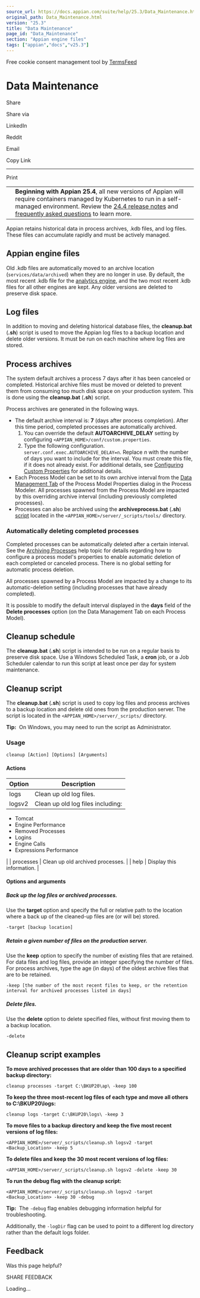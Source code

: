 ```yaml
---
source_url: https://docs.appian.com/suite/help/25.3/Data_Maintenance.html
original_path: Data_Maintenance.html
version: "25.3"
title: "Data Maintenance"
page_id: "Data_Maintenance"
section: "Appian engine files"
tags: ["appian","docs","v25.3"]
---
```



Free cookie consent management tool by [TermsFeed](https://www.termsfeed.com/)

# Data Maintenance

Share

Share via

LinkedIn

Reddit

Email

Copy Link

* * *

Print

<table><tbody><tr><td><i class="fa fa-bullhorn" aria-hidden="true"></i></td><td><b>Beginning with Appian 25.4</b>, all new versions of Appian will require containers managed by Kubernetes to run in a self-managed environment. Review the <a href="https://docs.appian.com/suite/help/24.4/Appian_Release_Notes.html#preparing-for-containerized-self-managed-appian-in-2025">24.4 release notes</a> and <a href="aok-faq.html">frequently asked questions</a> to learn more.</td></tr></tbody></table>

Appian retains historical data in process archives, .kdb files, and log files. These files can accumulate rapidly and must be actively managed.

## Appian engine files

Old .kdb files are automatically moved to an archive location (`services/data/archived`) when they are no longer in use. By default, the most recent .kdb file for the [analytics engine](Enterprise_Architecture_Overview.html#appian-engines), and the two most recent .kdb files for all other engines are kept. Any older versions are deleted to preserve disk space.

## Log files

In addition to moving and deleting historical database files, the **cleanup.bat** (**.sh**) script is used to move the Appian log files to a backup location and delete older versions. It must be run on each machine where log files are stored.

## Process archives

The system default archives a process 7 days after it has been canceled or completed. Historical archive files must be moved or deleted to prevent them from consuming too much disk space on your production system. This is done using the **cleanup.bat** (**.sh**) script.

Process archives are generated in the following ways.

-   The default archive interval is: **7** (days after process completion). After this time period, completed processes are automatically archived.
    1.  You can override the default **AUTOARCHIVE\_DELAY** setting by configuring `<APPIAN_HOME>/conf/custom.properties`.
    2.  Type the following configuration. `server.conf.exec.AUTOARCHIVE_DELAY=n`. Replace _n_ with the number of days you want to include for the interval. You must create this file, if it does not already exist. For additional details, see [Configuring Custom Properties](Custom_Configurations.html#custom-properties) for additional details.
-   Each Process Model can be set to its own archive interval from the [Data Management Tab](process-model-object.html#data-management-tab) of the Process Model Properties dialog in the Process Modeler. All processes spawned from the Process Model are impacted by this overriding archive interval (including previously completed processes).
-   Processes can also be archived using the **archiveprocess.bat** (**.sh**) [script](Managing_Process_Archives.html#using-the-archive-process-script-file) located in the `<APPIAN_HOME>/server/_scripts/tools/` directory.

### Automatically deleting completed processes

Completed processes can be automatically deleted after a certain interval. See the [Archiving Processes](Archiving_Processes.html) help topic for details regarding how to configure a process model's properties to enable automatic deletion of each completed or canceled process. There is no global setting for automatic process deletion.

All processes spawned by a Process Model are impacted by a change to its automatic-deletion setting (including processes that have already completed).

It is possible to modify the default interval displayed in the **days** field of the **Delete processes** option (on the Data Management Tab on each Process Model).

## Cleanup schedule

The **cleanup.bat** (**.sh**) script is intended to be run on a regular basis to preserve disk space. Use a Windows Scheduled Task, a **cron** job, or a Job Scheduler calendar to run this script at least once per day for system maintenance.

## Cleanup script

The **cleanup.bat** (**.sh**) script is used to copy log files and process archives to a backup location and delete old ones from the production server. The script is located in the `<APPIAN_HOME>/server/_scripts/` directory.

**Tip:**  On Windows, you may need to run the script as Administrator.

### Usage

`cleanup [Action] [Options] [Arguments]`

#### Actions

| Option | Description |
| --- | --- |
| logs | Clean up old log files. |
| logsv2 | Clean up old log files including:
-   Tomcat
-   Engine Performance
-   Removed Processes
-   Logins
-   Engine Calls
-   Expressions Performance

 |
| processes | Clean up old archived processes. |
| help | Display this information. |

#### Options and arguments

##### Back up the log files or archived processes.

Use the **target** option and specify the full or relative path to the location where a back up of the cleaned-up files are (or will be) stored.

`-target [backup location]`

##### Retain a given number of files on the production server.

Use the **keep** option to specify the number of existing files that are retained. For data files and log files, provide an integer specifying the number of files. For process archives, type the age (in days) of the oldest archive files that are to be retained.

`-keep [the number of the most recent files to keep, or the retention interval for archived processes listed in days]`

##### Delete files.

Use the **delete** option to delete specified files, without first moving them to a backup location.

`-delete`

## Cleanup script examples

**To move archived processes that are older than 100 days to a specified backup directory:**

`cleanup processes -target C:\BKUP20\ap\ -keep 100`

**To keep the three most-recent log files of each type and move all others to C:\\BKUP20\\logs:**

`cleanup logs -target C:\BKUP20\logs\ -keep 3`

**To move files to a backup directory and keep the five most recent versions of log files:**

`<APPIAN_HOME>/server/_scripts/cleanup.sh logsv2 -target <Backup_Location> -keep 5`

**To delete files and keep the 30 most recent versions of log files:**

`<APPIAN_HOME>/server/_scripts/cleanup.sh logsv2 -delete -keep 30`

**To run the debug flag with the cleanup script:**

`<APPIAN_HOME>/server/_scripts/cleanup.sh logsv2 -target <Backup_Location> -keep 30 -debug`

**Tip:**  The `-debug` flag enables debugging information helpful for troubleshooting.

Additionally, the `-logDir` flag can be used to point to a different log directory rather than the default logs folder.

## Feedback

Was this page helpful?

SHARE FEEDBACK

Loading...